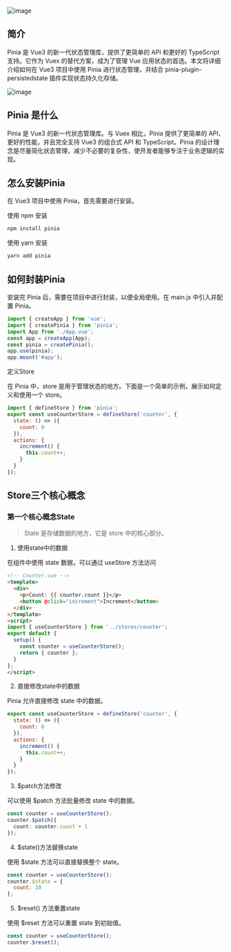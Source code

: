 ![image](https://github.com/user-attachments/assets/80821e2c-1d1f-47ea-b7b3-6e69ca55b9bc)

## 简介

Pinia 是 Vue3 的新一代状态管理库，提供了更简单的 API 和更好的 TypeScript 支持。它作为 Vuex 的替代方案，成为了管理 Vue 应用状态的首选。本文将详细介绍如何在 Vue3 项目中使用 Pinia 进行状态管理，并结合 pinia-plugin-persistedstate 插件实现状态持久化存储。

![image](https://github.com/user-attachments/assets/88c7b395-d614-495b-95b9-7d5615de5ded)


## Pinia 是什么

Pinia 是 Vue3 的新一代状态管理库。与 Vuex 相比，Pinia 提供了更简单的 API、更好的性能，并且完全支持 Vue3 的组合式 API 和 TypeScript。Pinia 的设计理念是尽量简化状态管理，减少不必要的复杂性，使开发者能够专注于业务逻辑的实现。

## 怎么安装Pinia

在 Vue3 项目中使用 Pinia，首先需要进行安装。

使用 npm 安装

```bash
npm install pinia
```

使用 yarn 安装

```bash
yarn add pinia
```

## 如何封装Pinia

安装完 Pinia 后，需要在项目中进行封装，以便全局使用。在 main.js 中引入并配置 Pinia。

```js
import { createApp } from 'vue';
import { createPinia } from 'pinia';
import App from './App.vue';
const app = createApp(App);
const pinia = createPinia();
app.use(pinia);
app.mount('#app');
```

定义Store

在 Pinia 中，store 是用于管理状态的地方。下面是一个简单的示例，展示如何定义和使用一个 store。

```js
import { defineStore } from 'pinia';
export const useCounterStore = defineStore('counter', {
  state: () => ({
    count: 0
  }),
  actions: {
    increment() {
      this.count++;
    }
  }
});
```

## Store三个核心概念

### 第一个核心概念State

> State 是存储数据的地方，它是 store 中的核心部分。

1. 使用state中的数据

在组件中使用 state 数据，可以通过 useStore 方法访问

```html
<!-- Counter.vue -->
<template>
  <div>
    <p>Count: {{ counter.count }}</p>
    <button @click="increment">Increment</button>
  </div>
</template>
<script>
import { useCounterStore } from '../stores/counter';
export default {
  setup() {
    const counter = useCounterStore();
    return { counter };
  }
};
</script>
```

2. 直接修改state中的数据

Pinia 允许直接修改 state 中的数据。

```js
export const useCounterStore = defineStore('counter', {
  state: () => ({
    count: 0
  }),
  actions: {
    increment() {
      this.count++;
    }
  }
});
```

3. $patch方法修改

可以使用 $patch 方法批量修改 state 中的数据。

```ts
const counter = useCounterStore();
counter.$patch({
  count: counter.count + 1
});
```

4. $state()方法替换state

使用 $state 方法可以直接替换整个 state。

```js
const counter = useCounterStore();
counter.$state = {
  count: 10
};
```

5. $reset() 方法重置state

使用 $reset 方法可以重置 state 到初始值。

```js
const counter = useCounterStore();
counter.$reset();
```
